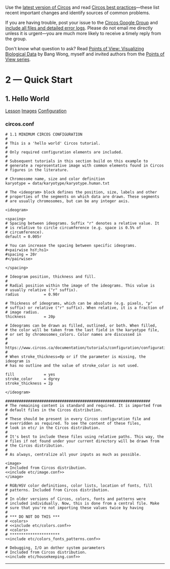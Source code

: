 Use the [latest version of Circos](/software/download/circos/) and read
[Circos best
practices](/documentation/tutorials/reference/best_practices/)—these list
recent important changes and identify sources of common problems.

If you are having trouble, post your issue to the [Circos Google
Group](https://groups.google.com/group/circos-data-visualization) and [include
all files and detailed error logs](/support/support/). Please do not email me
directly unless it is urgent—you are much more likely to receive a timely
reply from the group.

Don't know what question to ask? Read [Points of View: Visualizing Biological
Data](https://www.nature.com/nmeth/journal/v9/n12/full/nmeth.2258.html) by
Bang Wong, myself and invited authors from the [Points of View
series](https://mk.bcgsc.ca/pointsofview).

# 2 — Quick Start

## 1\. Hello World

[Lesson](/documentation/tutorials/quick_start/hello_world/lesson)
[Images](/documentation/tutorials/quick_start/hello_world/images)
[Configuration](/documentation/tutorials/quick_start/hello_world/configuration)

### circos.conf

    
    
    # 1.1 MINIMUM CIRCOS CONFIGURATION 
    #
    # This is a 'hello world' Circos tutorial. 
    #
    # Only required configuration elements are included.
    #
    # Subsequent tutorials in this section build on this example to
    # generate a representative image with common elements found in Circos
    # figures in the literature.
    
    # Chromosome name, size and color definition
    karyotype = data/karyotype/karyotype.human.txt
    
    # The <ideogram> block defines the position, size, labels and other
    # properties of the segments on which data are drawn. These segments
    # are usually chromosomes, but can be any integer axis.
    
    <ideogram>
    
    <spacing>
    # Spacing between ideograms. Suffix "r" denotes a relative value. It
    # is relative to circle circumference (e.g. space is 0.5% of
    # circumference).
    default = 0.005r
    
    # You can increase the spacing between specific ideograms.
    #<pairwise hsY;hs1>
    #spacing = 20r
    #</pairwise>
    
    </spacing>
    
    # Ideogram position, thickness and fill. 
    #
    # Radial position within the image of the ideograms. This value is
    # usually relative ("r" suffix).
    radius           = 0.90r
    
    # Thickness of ideograms, which can be absolute (e.g. pixels, "p"
    # suffix) or relative ("r" suffix). When relative, it is a fraction of
    # image radius.
    thickness        = 20p
    
    # Ideograms can be drawn as filled, outlined, or both. When filled,
    # the color will be taken from the last field in the karyotype file,
    # or set by chromosomes_colors. Color names are discussed in
    #
    # https://www.circos.ca/documentation/tutorials/configuration/configuration_files
    #
    # When stroke_thickness=0p or if the parameter is missing, the ideogram is
    # has no outline and the value of stroke_color is not used.
    
    fill             = yes  
    stroke_color     = dgrey
    stroke_thickness = 2p   
    
    </ideogram>
    
    ################################################################
    # The remaining content is standard and required. It is imported from
    # default files in the Circos distribution.
    #
    # These should be present in every Circos configuration file and
    # overridden as required. To see the content of these files, 
    # look in etc/ in the Circos distribution.
    #
    # It's best to include these files using relative paths. This way, the
    # files if not found under your current directory will be drawn from
    # the Circos distribution. 
    #
    # As always, centralize all your inputs as much as possible.
    
    <image>
    # Included from Circos distribution.
    <<include etc/image.conf>>                
    </image>
    
    # RGB/HSV color definitions, color lists, location of fonts, fill
    # patterns. Included from Circos distribution.
    #
    # In older versions of Circos, colors, fonts and patterns were
    # included individually. Now, this is done from a central file. Make
    # sure that you're not importing these values twice by having
    #
    # *** DO NOT DO THIS ***
    # <colors>
    # <<include etc/colors.conf>>
    # <colors>
    # **********************
    <<include etc/colors_fonts_patterns.conf>> 
    
    # Debugging, I/O an dother system parameters
    # Included from Circos distribution.
    <<include etc/housekeeping.conf>> 
    

  

* * *

